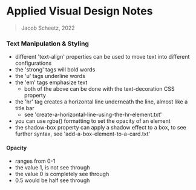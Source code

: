 # Applied Visual Design Notes 
> Jacob Scheetz, 2022


### Text Manipulation & Styling
- different 'text-align' properties can be used to move text into different configurations 
- the 'strong' tags will bold words
- the 'u' tags underline words
- the 'em' tags emphasize text
    - both of the above can be done with the text-decoration CSS property
- the 'hr' tag creates a horizontal line underneath the line, almost like a title bar
    - see 'create-a-horizontal-line-using-the-hr-element.txt'
- you can use rgba() formatting to set the opacity of an element
- the shadow-box property can apply a shadow effect to a box, to see further syntax, see 'add-a-box-element-to-a-card.txt'
#### Opacity
- ranges from 0-1
- the value 1, is not see through
- the value 0 is completely see through 
- 0.5 would be half see through



